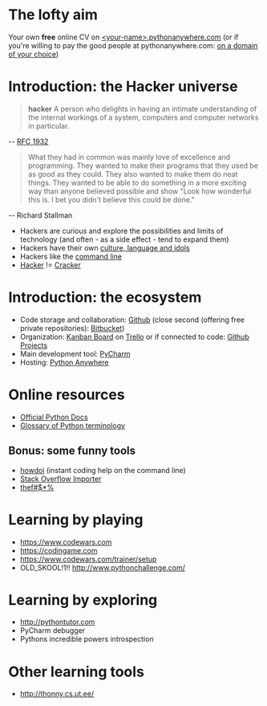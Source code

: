 # The lofty aim

Your own **free** online CV on [\<your-name\>.pythonanywhere.com](https://pythonanywhere.com/) (or if you're willing to pay the good people at pythonanywhere.com: [on a domain of your choice](https://help.pythonanywhere.com/pages/OwnDomains/))

# Introduction: the Hacker universe

> **hacker**
> A person who delights in having an intimate understanding of the internal workings of a system, computers and computer networks in particular.

-- [RFC 1932](https://tools.ietf.org/html/rfc1392)

> What they had in common was mainly love of excellence and programming. They wanted to make their programs that they used be as good as they could. They also wanted to make them do neat things. They wanted to be able to do something in a more exciting way than anyone believed possible and show "Look how wonderful this is. I bet you didn't believe this could be done."

-- Richard Stallman

* Hackers are curious and explore the possibilities and limits of technology (and often - as a side effect - tend to expand them)
* Hackers have their own [culture, language and idols](http://www.catb.org/jargon/html/)
* Hackers like the [command line](http://cristal.inria.fr/~weis/info/commandline.html)
* [Hacker](https://en.wikipedia.org/wiki/Hackers:_Heroes_of_the_Computer_Revolution) != [Cracker](http://www.catb.org/jargon/html/crackers.html)

#  Introduction: the ecosystem

* Code storage and collaboration: [Github](https://github.com) (close second (offering free private repositories): [Bitbucket](https://bitbucket.org))
* Organization: [Kanban Board](https://en.wikipedia.org/wiki/Kanban_board) on [Trello](https://trello.com/b/vywwuncS/ci-for-salt-vagrant-windows) or if connected to code: [Github Projects](https://github.com/obestwalter/codecats-cv/projects/1)
* Main development tool: [PyCharm](https://www.jetbrains.com/pycharm)
* Hosting: [Python Anywhere](https://pythonanywhere.com)

# Online resources

* [Official Python Docs](https://docs.python.org/3.5/tutorial/)
* [Glossary of Python terminology](https://docs.python.org/3.5/glossary.html#glossary)

## Bonus: some funny tools

* [howdoi](https://github.com/gleitz/howdoi) (instant coding help on the command line)
* [Stack Overflow Importer](https://github.com/drathier/stack-overflow-import)
* [thef#$*%](https://github.com/nvbn/thefuck)

# Learning by playing

* https://www.codewars.com
* https://codingame.com
* https://www.codewars.com/trainer/setup
* OLD_SKOOL!1!! http://www.pythonchallenge.com/

# Learning by exploring

* http://pythontutor.com
* PyCharm debugger
* Pythons incredible powers introspection

#  Other learning tools

* http://thonny.cs.ut.ee/
